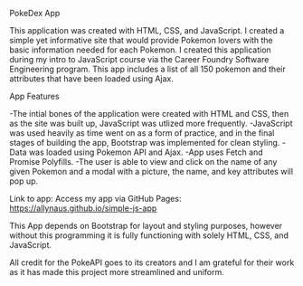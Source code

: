 PokeDex App

This application was created with HTML, CSS, and JavaScript. I created a simple yet informative site that would provide Pokemon lovers with the basic information needed for each Pokemon. I created this application during my intro to JavaScript course via the Career Foundry Software Engineering program. This app includes a list of all 150 pokemon and their attributes that have been loaded using Ajax.

App Features

-The intial bones of the application were created with HTML and CSS, then as the site was built up, JavaScript was utlized more frequently. 
-JavaScript was used heavily as time went on as a form of practice, and in the final stages of building the app, Bootstrap was implemented for  clean styling.
-Data was loaded using Pokemon API and Ajax.
-App uses Fetch and Promise Polyfills.
-The user is able to view and click on the name of any given Pokemon and a modal with a picture, the name, and key attributes will pop up.


Link to app:
Access my app via GitHub Pages: https://allynaus.github.io/simple-js-app

This App depends on Bootstrap for layout and styling purposes, however without this programming it is fully functioning with solely HTML, CSS, and JavaScript.

All credit for the PokeAPI goes to its creators and I am grateful for their work as it has made this project more streamlined and uniform. 